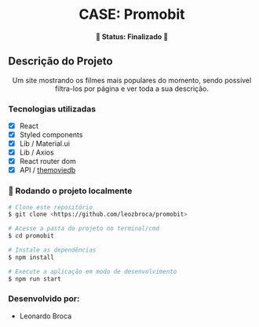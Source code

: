 <h1 align="center">CASE: Promobit</h1>
<h4 align="center"> 
	🚧  Status: Finalizado  🚀
</h4>

## Descrição do Projeto
<p align="center">Um site mostrando os filmes mais populares do momento, sendo possível filtra-los por página e ver toda a sua descrição.</p>

### Tecnologias utilizadas
- [x] React
- [x] Styled components
- [x] Lib / Material.ui
- [x] Lib / Axios
- [x] React router dom
- [x] API / <a href="https://developers.themoviedb.org/3/getting-started/introduction">themoviedb</a>

### 🎲 Rodando o projeto localmente 

```bash
# Clone este repositório
$ git clone <https://github.com/leozbroca/promobit>

# Acesse a pasta do projeto no terminal/cmd
$ cd promobit

# Instale as dependências
$ npm install

# Execute a aplicação em modo de desenvolvimento
$ npm run start
```

### Desenvolvido por:
- Leonardo Broca